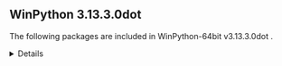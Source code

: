 ## WinPython 3.13.3.0dot

The following packages are included in WinPython-64bit v3.13.3.0dot .

<details>

### Tools

Name | Version | Description
-----|---------|------------


### Python packages

Name | Version | Description
-----|---------|------------
[Python](http://www.python.org/) | 3.13.3 | Python programming language with standard library
[build](https://pypi.org/project/build) | 1.2.2.post1 | A simple, correct Python build frontend
[colorama](https://pypi.org/project/colorama) | 0.4.6 | Cross-platform colored terminal text.
[packaging](https://pypi.org/project/packaging) | 24.2 | Core utilities for Python packages
[pip](https://pypi.org/project/pip) | 25.0.1 | The PyPA recommended tool for installing Python packages.
[pyproject-hooks](https://pypi.org/project/pyproject-hooks) | 1.1.0 | Wrappers to call pyproject.toml-based build backend hooks.
[setuptools](https://pypi.org/project/setuptools) | 75.8.2 | Easily download, build, install, upgrade, and uninstall Python packages
[sqlite-bro](https://pypi.org/project/sqlite-bro) | 0.13.1 | a graphic SQLite Client in 1 Python file
[sv-ttk](https://pypi.org/project/sv-ttk) | 2.6.0 | A gorgeous theme for Tkinter, based on Windows 11's UI
[wheel](https://pypi.org/project/wheel) | 0.45.1 | A built-package format for Python
[winpython](https://pypi.org/project/winpython) | 15.3.20250425 | WinPython distribution tools, including WPPM

</details>
